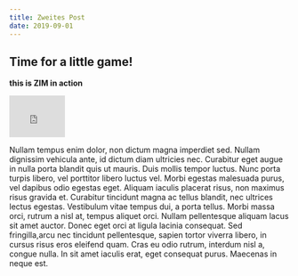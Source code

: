 ```yaml
---
title: Zweites Post
date: 2019-09-01
---
```


## Time for a little game!

**this is ZIM in action**

<iframe src="https://fussball.andierni.ch/" width="100" height="75" frameborder="0" allowfullscreen></iframe>

Nullam tempus enim dolor, non dictum magna imperdiet sed. Nullam dignissim vehicula ante, id dictum diam ultricies nec. Curabitur eget augue in nulla porta blandit quis ut mauris. Duis mollis tempor luctus. Nunc porta turpis libero, vel porttitor libero luctus vel. Morbi egestas malesuada purus, vel dapibus odio egestas eget. Aliquam iaculis placerat risus, non maximus risus gravida et. Curabitur tincidunt magna ac tellus blandit, nec ultrices lectus egestas. Vestibulum vitae tempus dui, a porta tellus. Morbi massa orci, rutrum a nisl at, tempus aliquet orci. Nullam pellentesque aliquam lacus sit amet auctor. Donec eget orci at ligula lacinia consequat. Sed fringilla,arcu nec tincidunt pellentesque, sapien tortor viverra libero, in cursus risus eros eleifend quam. Cras eu odio rutrum, interdum nisl a, congue nulla. In sit amet iaculis erat, eget consequat purus. Maecenas in neque est.